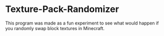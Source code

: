 # Texture-Pack-Randomizer
This program was made as a fun experiment to see what would happen if you randomly swap block textures in Minecraft.